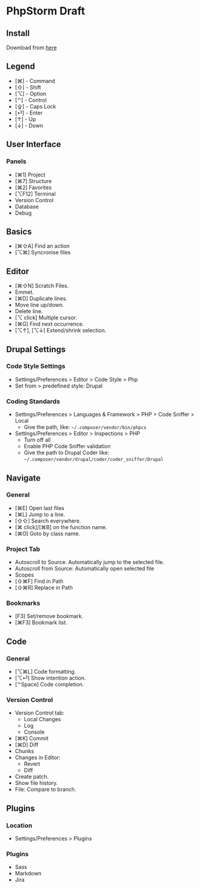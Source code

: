 # PhpStorm Draft

## Install

Download from [here](https://www.jetbrains.com/phpstorm/download/#section=mac)

## Legend

- [⌘] - Command
- [⇧] - Shift
- [⌥] - Option
- [⌃] - Control
- [⇪] - Caps Lock
- [⏎] - Enter
- [↑] - Up
- [↓] - Down


## User Interface

### Panels

- [⌘1] Project
- [⌘7] Structure
- [⌘2] Favorites
- [⌥F12] Terminal
- Version Control 
- Database
- Debug

## Basics

- [⌘⇧A] Find an action
- [⌥⌘] Syncronise files

## Editor

- [⌘⇧N] Scratch Files.
- Emmet.
- [⌘D] Duplicate lines.
- Move line up/down.
- Delete line.
- [⌥ click] Multiple cursor.
- [⌘G] Find next occurrence.
- [⌥↑], [⌥↓] Extend/shrink selection.

## Drupal Settings

### Code Style Settings

- Settings/Preferences > Editor > Code Style > Php
- Set from > predefined style: Drupal

### Coding Standards

- Settings/Preferences > Languages & Framework > PHP > Code Sniffer > Local
  - Give the path, like: `~/.composer/vendor/bin/phpcs`
- Settings/Preferences > Editor > Inspections > PHP
  - Turn off all
  - Enable PHP Code Sniffer validation
  - Give the path to Drupal Coder like: `~/.composer/vendor/drupal/coder/coder_sniffer/Drupal`

## Navigate

### General

- [⌘E] Open last files
- [⌘L] Jump to a line.
- [⇧⇧] Search everywhere.
- [⌘ click]/[⌘B] on the function name.
- [⌘O] Goto by class name.

### Project Tab

- Autoscroll to Source: Automatically jump to the selected file.
- Autoscroll from Source: Automatically open selected file
- Scopes
- [⇧⌘F] Find in Path
- [⇧⌘R] Replace in Path

### Bookmarks

- [F3] Set/remove bookmark.
- [⌘F3] Bookmark list.

## Code

### General

- [⌥⌘L] Code formatting.
- [⌥⏎] Show intention action.
- [⌃Space] Code completion.

### Version Control

- Version Control tab:
  - Local Changes
  - Log
  - Console
- [⌘K] Commit
- [⌘D] Diff
- Chunks
- Changes in Editor:
  - Revert
  - Diff
- Create patch.
- Show file history.
- File: Compare to branch.

## Plugins

### Location 

- Settings/Preferences > Plugins

### Plugins

- Sass
- Markdown
- Jira
